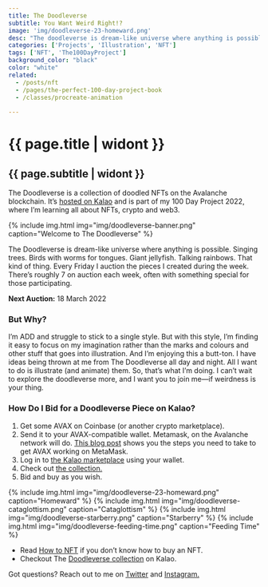 ```yaml
---
title: The Doodleverse
subtitle: You Want Weird Right!?
image: 'img/doodleverse-23-homeward.png'
desc: "The doodleverse is dream-like universe where anything is possible. Singing trees. One-eyed birds with worm tongues. Giant jellyfish."
categories: ['Projects', 'Illustration', 'NFT']
tags: ['NFT', 'The100DayProject']
background_color: "black"
color: "white"
related:
  - /posts/nft
  - /pages/the-perfect-100-day-project-book
  - /classes/procreate-animation
  
---
```

# {{ page.title | widont }}
## {{ page.subtitle | widont }}

The Doodleverse is a collection of doodled NFTs on the Avalanche blockchain. It’s [hosted on Kalao](https://ttkb.me/doodleverse-kalao) and is part of my 100 Day Project 2022, where I’m learning all about NFTs, crypto and web3.

{% include img.html img="img/doodleverse-banner.png" caption="Welcome to The Doodleverse" %}

The Doodleverse is dream-like universe where anything is possible. Singing trees. Birds with worms for tongues. Giant jellyfish. Talking rainbows. That kind of thing. Every Friday I auction the pieces I created during the week. There’s roughly 7 on auction each week, often with something special for those participating.

**Next Auction:** 18 March 2022

### But Why?
I’m ADD and struggle to stick to a single style. But with this style, I’m finding it easy to focus on my imagination rather than the marks and colours and other stuff that goes into illustration. And I’m enjoying this a butt-ton. I have ideas being thrown at me from The Doodleverse all day and night. All I want to do is illustrate (and animate) them. So, that’s what I’m doing. I can’t wait to explore the doodleverse more, and I want you to join me—if weirdness is your thing.

### How Do I Bid for a Doodleverse Piece on Kalao?
1. Get some AVAX on Coinbase (or another crypto marketplace).
2. Send it to your AVAX-compatible wallet. Metamask, on the Avalanche network will do. [This blog post](https://support.avax.network/en/articles/4626956-how-do-i-set-up-metamask-on-avalanche) shows you the steps you need to take to get AVAX working on MetaMask.
3. Log in to [the Kalao marketplace](https://marketplace.kalao.io/) using your wallet.
4. Check out [the collection.](https://ttkb.me/doodleverse-kalao)
5. Bid and buy as you wish.

{% include img.html img="img/doodleverse-23-homeward.png" caption="Homeward" %}
{% include img.html img="img/doodleverse-cataglottism.png" caption="Cataglottism" %}
{% include img.html img="img/doodleverse-starberry.png" caption="Starberry" %}
{% include img.html img="img/doodleverse-feeding-time.png" caption="Feeding Time" %}

- Read [How to NFT](https://ttkb.me/nft) if you don’t know how to buy an NFT.
- Checkout The [Doodleverse collection](https://ttkb.me/doodleverse-kalao) on Kalao.

Got questions? Reach out to me on [Twitter](https://ttkb.me/twitter) and [Instagram.](https://ttkb.me/ig)